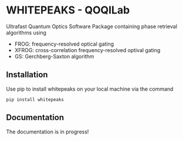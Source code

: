 # WHITEPEAKS - QOQILab
Ultrafast Quantum Optics Software Package containing phase retrieval algorithms using
-   FROG: frequency-resolved optical gating
-   XFROG: cross-correlation frequency-resolved optival gating
-   GS: Gerchberg-Saxton algorithm

## Installation
Use pip to install whitepeaks on your local machine via the command
```
pip install whitepeaks
```

## Documentation
The documentation is in progress!
